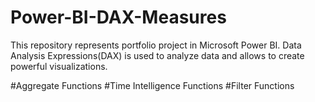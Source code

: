# Power-BI-DAX-Measures
This repository represents portfolio project in Microsoft Power BI. Data Analysis Expressions(DAX) is used to analyze data and allows to create powerful visualizations.

#Aggregate Functions
#Time Intelligence Functions
#Filter Functions

